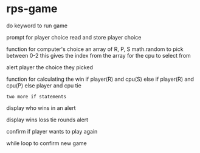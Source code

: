 # rps-game

do keyword to run game

prompt for player choice 
    read and store player choice

function for computer's choice
  an array of R, P, S
  math.random to pick between 0-2
  this gives the index from the array for the cpu to select from

alert player the choice they picked

 function for calculating the win
  if player(R) and cpu(S) 
    else if player(R) and cpu(P)
    else player and cpu tie
    
    two more if statements
    

display who wins in an alert

display wins loss tie rounds alert

confirm if player wants to play again

while loop to confirm new game
